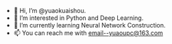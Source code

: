 - 👋 Hi, I’m @yuaokuaishou.
- 👀 I’m interested in Python and Deep Learning.
- 🌱 I’m currently learning Neural Network Construction.
- 📫 You can reach me with email--yuaoupc@163.com

<!---
yuaokuaishou/yuaokuaishou is a ✨ special ✨ repository because its `README.md` (this file) appears on your GitHub profile.
You can click the Preview link to take a look at your changes.
--->
